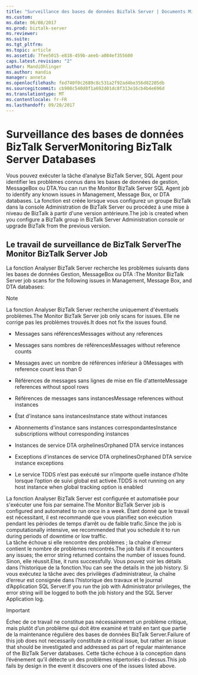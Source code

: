 ```yaml
---
title: "Surveillance des bases de données BizTalk Server | Documents Microsoft"
ms.custom: 
ms.date: 06/08/2017
ms.prod: biztalk-server
ms.reviewer: 
ms.suite: 
ms.tgt_pltfrm: 
ms.topic: article
ms.assetid: 7fee5015-e818-459b-aeeb-a084ef355600
caps.latest.revision: "2"
author: MandiOhlinger
ms.author: mandia
manager: anneta
ms.openlocfilehash: fed740f0c2689c8c531a2f92ad4be356d82205db
ms.sourcegitcommit: cb908c540d8f1a692d01dc8f313e16cb4b4e696d
ms.translationtype: MT
ms.contentlocale: fr-FR
ms.lasthandoff: 09/20/2017
---
```

# <a name="monitoring-biztalk-server-databases"></a><span data-ttu-id="83526-102">Surveillance des bases de données BizTalk Server</span><span class="sxs-lookup"><span data-stu-id="83526-102">Monitoring BizTalk Server Databases</span></span>
<span data-ttu-id="83526-103">Vous pouvez exécuter la tâche d’analyse BizTalk Server, SQL Agent pour identifier les problèmes connus dans les bases de données de gestion, MessageBox ou DTA.</span><span class="sxs-lookup"><span data-stu-id="83526-103">You can run the Monitor BizTalk Server SQL Agent job to identify any known issues in Management, Message Box, or DTA databases.</span></span> <span data-ttu-id="83526-104">La fonction est créée lorsque vous configurez un groupe BizTalk dans la console Administration de BizTalk Server ou procédez à une mise à niveau de BizTalk à partir d'une version antérieure.</span><span class="sxs-lookup"><span data-stu-id="83526-104">The job is created when you configure a BizTalk group in BizTalk Server Administration console or upgrade BizTalk from the previous version.</span></span>  
  
## <a name="the-monitor-biztalk-server-job"></a><span data-ttu-id="83526-105">Le travail de surveillance de BizTalk Server</span><span class="sxs-lookup"><span data-stu-id="83526-105">The Monitor BizTalk Server Job</span></span>  
 <span data-ttu-id="83526-106">La fonction Analyser BizTalk Server recherche les problèmes suivants dans les bases de données Gestion, MessageBox ou DTA :</span><span class="sxs-lookup"><span data-stu-id="83526-106">The Monitor BizTalk Server job scans for the following issues in Management, Message Box, and DTA databases:</span></span>  
  
> [!NOTE]  
>  <span data-ttu-id="83526-107">La fonction Analyser BizTalk Server recherche uniquement d'éventuels problèmes.</span><span class="sxs-lookup"><span data-stu-id="83526-107">The Monitor BizTalk Server job only scans for issues.</span></span> <span data-ttu-id="83526-108">Elle ne corrige pas les problèmes trouvés.</span><span class="sxs-lookup"><span data-stu-id="83526-108">It does not fix the issues found.</span></span>  
  
-   <span data-ttu-id="83526-109">Messages sans références</span><span class="sxs-lookup"><span data-stu-id="83526-109">Messages without any references</span></span>  
  
-   <span data-ttu-id="83526-110">Messages sans nombres de références</span><span class="sxs-lookup"><span data-stu-id="83526-110">Messages without reference counts</span></span>  
  
-   <span data-ttu-id="83526-111">Messages avec un nombre de références inférieur à 0</span><span class="sxs-lookup"><span data-stu-id="83526-111">Messages with reference count less than 0</span></span>  
  
-   <span data-ttu-id="83526-112">Références de messages sans lignes de mise en file d'attente</span><span class="sxs-lookup"><span data-stu-id="83526-112">Message references without spool rows</span></span>  
  
-   <span data-ttu-id="83526-113">Références de messages sans instances</span><span class="sxs-lookup"><span data-stu-id="83526-113">Message references without instances</span></span>  
  
-   <span data-ttu-id="83526-114">État d'instance sans instances</span><span class="sxs-lookup"><span data-stu-id="83526-114">Instance state without instances</span></span>  
  
-   <span data-ttu-id="83526-115">Abonnements d'instance sans instances correspondantes</span><span class="sxs-lookup"><span data-stu-id="83526-115">Instance subscriptions without corresponding instances</span></span>  
  
-   <span data-ttu-id="83526-116">Instances de service DTA orphelines</span><span class="sxs-lookup"><span data-stu-id="83526-116">Orphaned DTA service instances</span></span>  
  
-   <span data-ttu-id="83526-117">Exceptions d'instances de service DTA orphelines</span><span class="sxs-lookup"><span data-stu-id="83526-117">Orphaned DTA service instance exceptions</span></span>  
  
-   <span data-ttu-id="83526-118">Le service TDDS n’est pas exécuté sur n’importe quelle instance d’hôte lorsque l’option de suivi global est activée.</span><span class="sxs-lookup"><span data-stu-id="83526-118">TDDS is not running on any host instance when global tracking option is enabled</span></span>  
  
 <span data-ttu-id="83526-119">La fonction Analyser BizTalk Server est configurée et automatisée pour s'exécuter une fois par semaine.</span><span class="sxs-lookup"><span data-stu-id="83526-119">The Monitor BizTalk Server job is configured and automated to run once in a week.</span></span> <span data-ttu-id="83526-120">Étant donné que le travail est nécessitant, il est recommandé que vous planifiez son exécution pendant les périodes de temps d’arrêt ou de faible trafic.</span><span class="sxs-lookup"><span data-stu-id="83526-120">Since the job is computationally intensive, we recommended that you schedule it to run during periods of downtime or low traffic.</span></span>  
<span data-ttu-id="83526-121">La tâche échoue si elle rencontre des problèmes ; la chaîne d’erreur contient le nombre de problèmes rencontrés.</span><span class="sxs-lookup"><span data-stu-id="83526-121">The job fails if it encounters any issues; the error string returned contains the number of issues found.</span></span> <span data-ttu-id="83526-122">Sinon, elle réussit.</span><span class="sxs-lookup"><span data-stu-id="83526-122">Else, it runs successfully.</span></span> <span data-ttu-id="83526-123">Vous pouvez voir les détails dans l'historique de la fonction.</span><span class="sxs-lookup"><span data-stu-id="83526-123">You can see the details in the job history.</span></span> <span data-ttu-id="83526-124">Si vous exécutez la tâche avec des privilèges d’administrateur, la chaîne d’erreur est consignée dans l’historique des travaux et le journal d’Application SQL Server.</span><span class="sxs-lookup"><span data-stu-id="83526-124">If you run the job with Administrator privileges, the error string will be logged to both the job history and the SQL Server Application log.</span></span>  
  
> [!IMPORTANT]  
>  <span data-ttu-id="83526-125">Échec de ce travail ne constitue pas nécessairement un problème critique, mais plutôt d’un problème qui doit être examiné et traité en tant que partie de la maintenance régulière des bases de données BizTalk Server.</span><span class="sxs-lookup"><span data-stu-id="83526-125">Failure of this job does not necessarily constitute a critical issue, but rather an issue that should be investigated and addressed as part of regular maintenance of the BizTalk Server databases.</span></span> <span data-ttu-id="83526-126">Cette tâche échoue à la conception dans l’événement qu’il détecte un des problèmes répertoriés ci-dessus.</span><span class="sxs-lookup"><span data-stu-id="83526-126">This job fails by design in the event it discovers one of the issues listed above.</span></span>